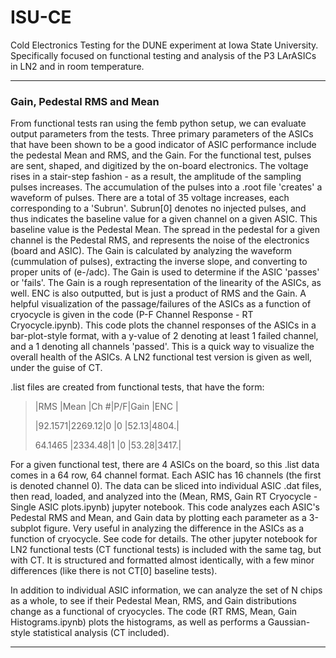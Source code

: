 # ISU-CE
Cold Electronics Testing for the DUNE experiment at Iowa State University. Specifically focused on functional testing and analysis of the P3 LArASICs in LN2 and in room temperature.

_____
### Gain, Pedestal RMS and Mean
From functional tests ran using the femb python setup, we can evaluate output parameters from the tests. Three primary parameters of the ASICs that have been shown to be a good indicator of ASIC performance include the pedestal Mean and RMS, and the Gain. For the functional test, pulses are sent, shaped, and digitized by the on-board electronics. The voltage rises in a stair-step fashion - as a result, the amplitude of the sampling pulses increases. The accumulation of the pulses into a .root file 'creates' a waveform of pulses. There are a total of 35 voltage increases, each corresponding to a 'Subrun'. Subrun[0] denotes no injected pulses, and thus indicates the baseline value for a given channel on a given ASIC. This baseline value is the Pedestal Mean. The spread in the pedestal for a given channel is the Pedestal RMS, and represents the noise of the electronics (board and ASIC). The Gain is calculated by analyzing the waveform (cummulation of pulses), extracting the inverse slope, and converting to proper units of (e-/adc). The Gain is used to determine if the ASIC 'passes' or 'fails'. The Gain is a rough representation of the linearity of the ASICs, as well. ENC is also outputted, but is just a product of RMS and the Gain. A helpful visualization of the passage/failures of the ASICs as a function of cryocycle is given in the code (P-F Channel Response - RT Cryocycle.ipynb). This code plots the channel responses of the ASICs in a bar-plot-style format, with a y-value of 2 denoting at least 1 failed channel, and a 1 denoting all channels 'passed'. This is a quick way to visualize the overall health of the ASICs. A LN2 functional test version is given as well, under the guise of CT.

.list files are created from functional tests, that have the form:

> |RMS    |Mean   |Ch #|P/F|Gain |ENC  |
>
> |92.1571|2269.12|0   |0  |52.13|4804.|
> 
> 64.1465	|2334.48|1	 |0	 |53.28|3417.|

For a given functional test, there are 4 ASICs on the board, so this .list data comes in a 64 row, 64 channel format. Each ASIC has 16 channels (the first is denoted channel 0). The data can be sliced into individual ASIC .dat files, then read, loaded, and analyzed into the (Mean, RMS, Gain RT Cryocycle - Single ASIC plots.ipynb) jupyter notebook. This code analyzes each ASIC's Pedestal RMS and Mean, and Gain data by plotting each parameter as a 3-subplot figure. Very useful in analyzing the difference in the ASICs as a function of cryocycle. See code for details. The other jupyter notebook for LN2 functional tests (CT functional tests) is included with the same tag, but with CT. It is structured and formatted almost identically, with a few minor differences (like there is not CT[0] baseline tests). 
>
In addition to individual ASIC information, we can analyze the set of N chips as a whole, to see if their Pedestal Mean, RMS, and Gain distributions change as a functional of cryocycles. The code (RT RMS, Mean, Gain Histograms.ipynb) plots the histograms, as well as performs a Gaussian-style statistical analysis (CT included).
___

